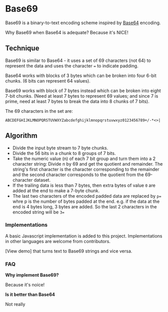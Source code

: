 # Base69

Base69 is a binary-to-text encoding scheme inspired by [Base64](https://en.wikipedia.org/wiki/Base64) encoding.

Why Base69 when Base64 is adequate?
Because it's NICE!

## Technique

Base69 is similar to Base64 - it uses a set of 69 characters (not 64) to represent the data and uses the character `=` to indicate padding. 

Base64 works with blocks of 3 bytes which can be broken into four 6-bit chunks. (6 bits can represent 64 values). 

Base69 works with block of 7 bytes instead which can be broken into eight 7-bit chunks. 
(Need at least 7 bytes to represent 69 values; and since 7 is prime, need at least 7 bytes to break the data into 8 chunks of 7 bits).

The 69 characters in the set are:
```
ABCDEFGHIJKLMNOPQRSTUVWXYZabcdefghijklmnopqrstuvwxyz0123456789+/-*<>|
```

## Algorithm

* Divide the input byte stream to 7 byte chunks.
* Divide the 56 bits in a chunk to 8 groups of 7 bits.
* Take the numeric value (n) of each 7 bit group and turn them into a 2 character string: Divide n by 69 and get the quotient and remainder. The string's first character is the character corresponding to the remainder and the second character corresponds to the quotient from the 69-character dataset.
* If the trailing data is less than 7 bytes, then extra bytes of value `0` are added at the end to make a 7-byte chunk.
* The last two characters of the encoded padded data are replaced by `p=` whre p is the number of bytes padded at the end. e.g. if the data at the end is 4 bytes long, 3 bytes are added. So the last 2 characters in the encoded string will be `3=`

### Implementations

A basic Javascript implementation is added to this project. Implementations in other languages are welcome from contributors. 

[View demo] that turns text to Base69 strings and vice versa.

### FAQ

**Why implement Base69?**

Because it's noice!

**Is it better than Base64**

Not really
